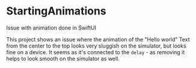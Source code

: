 # StartingAnimations
Issue with animation done in SwiftUI

This project shows an issue where the animation of the "Hello world" Text from the center to the top looks very sluggish on the simulator, but looks fine on a device. It seems as it's connected to the `delay` - as removing it helps to look smooth on the simulator as well.

